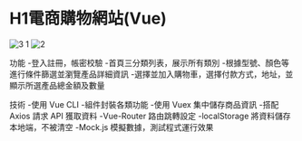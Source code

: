 # H1電商購物網站(Vue)

![3 1](https://github.com/PengYuan-Chen/Vue_project1/assets/56713107/3bc82672-7e97-4ee6-bb83-e82422fec437)
![2](https://github.com/PengYuan-Chen/Vue_project1/assets/56713107/e3957fd0-60a4-4aa1-af27-796755d6c608)

功能
-登入註冊，帳密校驗
-首頁三分類列表，展示所有類別
-根據型號、顏色等進行條件篩選並瀏覽產品詳細資訊
-選擇並加入購物車，選擇付款方式，地址，並顯示所選產品總金額及數量

技術
-使用 Vue CLI
-組件封裝各類功能
-使用 Vuex 集中儲存商品資訊
-搭配 Axios 請求 API 獲取資料
-Vue-Router 路由跳轉設定
-localStorage 將資料儲存本地端，不被清空
-Mock.js 模擬數據，測試程式運行效果

